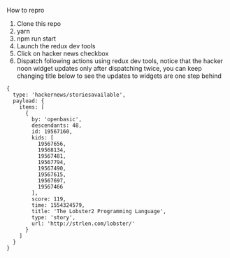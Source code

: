 How to repro
1) Clone this repo
2) yarn
3) npm run start
4) Launch the redux dev tools
5) Click on hacker news checkbox
6) Dispatch following actions using redux dev tools, notice that the hacker noon widget updates only after dispatching twice, you can keep changing title below to see the updates to widgets are one step behind

```
{
  type: 'hackernews/storiesavailable',
  payload: {
    items: [
      {
        by: 'openbasic',
        descendants: 48,
        id: 19567160,
        kids: [
          19567656,
          19568134,
          19567481,
          19567794,
          19567490,
          19567615,
          19567697,
          19567466
        ],
        score: 119,
        time: 1554324579,
        title: 'The Lobster2 Programming Language',
        type: 'story',
        url: 'http://strlen.com/lobster/'
      }
    ]
  }
}
```